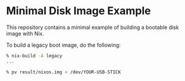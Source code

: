 # Minimal Disk Image Example

This repository contains a minimal example of building a bootable disk
image with Nix.

To build a legacy boot image, do the following:

```sh
% nix-build -A legacy
...

% pv result/nixos.img > /dev/YOUR-USB-STICK
```
